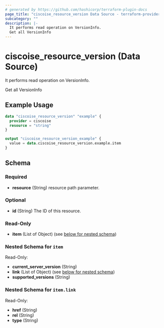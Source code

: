 ```yaml
---
# generated by https://github.com/hashicorp/terraform-plugin-docs
page_title: "ciscoise_resource_version Data Source - terraform-provider-ciscoise"
subcategory: ""
description: |-
  It performs read operation on VersionInfo.
  Get all VersionInfo
---
```


# ciscoise_resource_version (Data Source)

It performs read operation on VersionInfo.

Get all VersionInfo

## Example Usage

```terraform
data "ciscoise_resource_version" "example" {
  provider = ciscoise
  resource = "string"
}

output "ciscoise_resource_version_example" {
  value = data.ciscoise_resource_version.example.item
}
```

<!-- schema generated by tfplugindocs -->
## Schema

### Required

- **resource** (String) resource path parameter.

### Optional

- **id** (String) The ID of this resource.

### Read-Only

- **item** (List of Object) (see [below for nested schema](#nestedatt--item))

<a id="nestedatt--item"></a>
### Nested Schema for `item`

Read-Only:

- **current_server_version** (String)
- **link** (List of Object) (see [below for nested schema](#nestedobjatt--item--link))
- **supported_versions** (String)

<a id="nestedobjatt--item--link"></a>
### Nested Schema for `item.link`

Read-Only:

- **href** (String)
- **rel** (String)
- **type** (String)


